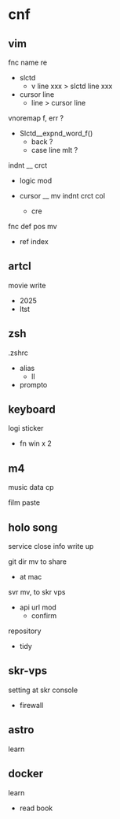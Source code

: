 
# cnf


## vim

fnc name re
- slctd
  - v line xxx > slctd line xxx
- cursor line
  - line > cursor line


vnoremap f, err ?
- Slctd__expnd_word_f()
  - back ?
  - case line mlt ?

indnt __ crct
- logic mod

- cursor __ mv indnt crct col
  - cre


fnc def pos mv
- ref index


## artcl

movie write
- 2025
- ltst


## zsh

.zshrc
- alias
  - ll
- prompto


## keyboard

logi sticker
- fn win x 2


## m4

music data cp

film paste


## holo song

service close info write up


git dir mv to share
- at mac


svr mv, to skr vps
- api url mod
  - confirm


repository
- tidy


## skr-vps

setting at skr console
- firewall


## astro

learn


## docker

learn
- read book



